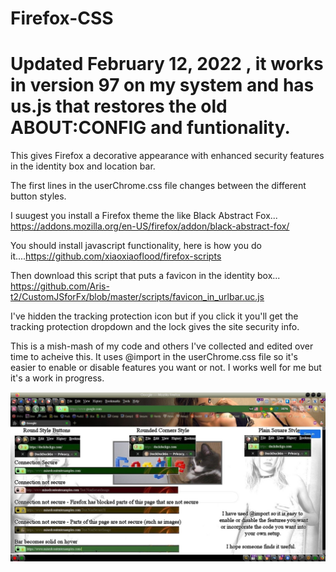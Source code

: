 # Firefox-CSS

# Updated February 12, 2022 , it works in version 97 on my system and has us.js that restores the old ABOUT:CONFIG and funtionality.

This gives Firefox a decorative appearance with enhanced security features in the identity box and location bar.

The first lines in the userChrome.css file changes between the different button styles.

I suugest you install a Firefox theme the like Black Abstract Fox... https://addons.mozilla.org/en-US/firefox/addon/black-abstract-fox/

You should install javascript functionality, here is how you do it....https://github.com/xiaoxiaoflood/firefox-scripts

Then download this script that puts a favicon in the identity box... https://github.com/Aris-t2/CustomJSforFx/blob/master/scripts/favicon_in_urlbar.uc.js

I've hidden the tracking protection icon but if you click it you'll get the tracking protection dropdown and the lock gives the site security info.

This is a mish-mash of my code and others I've collected and edited over time to acheive this. It uses @import in the userChrome.css file so it's easier to enable or disable features you want or not. I works well for me but it's a work in progress.

![Firefox](https://github.com/Shadow-of-Colossus/Firefox-CSS/blob/master/My%20Screenshot%20with%20Info.jpg)
